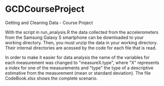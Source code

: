 # GCDCourseProject
Getting and Cleaning Data - Course Project

With the script in run_analysis.R the data collected from the accelerometers from the Samsung Galaxy S smartphone can be downloaded to your working directory. Then, you must unzip the data in your working directory. Their internal directories are acessed by the code for each file that is read.

In order to make it easier for data analysis the name of the variables for each measurement was changed to "measureX.type", where "X" represents a index for one of the measurements and "type" the type of a descriptive estimative from the measurement (mean or standard deviation). The file CodeBook.xlsx shows the complete scenario.
